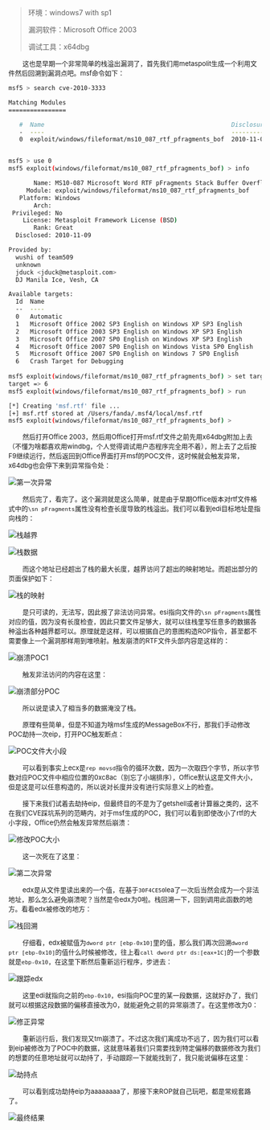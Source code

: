 > 环境：windows7 with sp1
>
> 漏洞软件：Microsoft Office 2003
>
> 调试工具：x64dbg

&emsp;&emsp;<font size=2>这也是早期一个非常简单的栈溢出漏洞了，首先我们用metaspolit生成一个利用文件然后回溯到漏洞点吧。msf命令如下：</font></br>

```bash
msf5 > search cve-2010-3333

Matching Modules
================

   #  Name                                                    Disclosure Date  Rank   Check  Description
   -  ----                                                    ---------------  ----   -----  -----------
   0  exploit/windows/fileformat/ms10_087_rtf_pfragments_bof  2010-11-09       great  No     MS10-087 Microsoft Word RTF pFragments Stack Buffer Overflow (File Format)


msf5 > use 0
msf5 exploit(windows/fileformat/ms10_087_rtf_pfragments_bof) > info

       Name: MS10-087 Microsoft Word RTF pFragments Stack Buffer Overflow (File Format)
     Module: exploit/windows/fileformat/ms10_087_rtf_pfragments_bof
   Platform: Windows
       Arch:
 Privileged: No
    License: Metasploit Framework License (BSD)
       Rank: Great
  Disclosed: 2010-11-09

Provided by:
  wushi of team509
  unknown
  jduck <jduck@metasploit.com>
  DJ Manila Ice, Vesh, CA

Available targets:
  Id  Name
  --  ----
  0   Automatic
  1   Microsoft Office 2002 SP3 English on Windows XP SP3 English
  2   Microsoft Office 2003 SP3 English on Windows XP SP3 English
  3   Microsoft Office 2007 SP0 English on Windows XP SP3 English
  4   Microsoft Office 2007 SP0 English on Windows Vista SP0 English
  5   Microsoft Office 2007 SP0 English on Windows 7 SP0 English
  6   Crash Target for Debugging
  
msf5 exploit(windows/fileformat/ms10_087_rtf_pfragments_bof) > set target 6
target => 6
msf5 exploit(windows/fileformat/ms10_087_rtf_pfragments_bof) > run

[*] Creating 'msf.rtf' file ...
[+] msf.rtf stored at /Users/fanda/.msf4/local/msf.rtf
msf5 exploit(windows/fileformat/ms10_087_rtf_pfragments_bof) >
```

&emsp;&emsp;<font size=2>然后打开Office 2003，然后用Office打开msf.rtf文件之前先用x64dbg附加上去（不懂为啥都喜欢用windbg，个人觉得调试用户态程序完全用不着），附上去了之后按F9继续运行，然后返回到Office界面打开msf的POC文件，这时候就会触发异常，x64dbg也会停下来到异常指令处：</font></br>

![第一次异常](https://raw.githubusercontent.com/fangdada/how2CVE/master/CVE-2010-3333/screenshot/第一次异常.png)

&emsp;&emsp;<font size=2>然后完了，看完了。这个漏洞就是这么简单，就是由于早期Office版本对rtf文件格式中的`\sn pFragments`属性没有检查长度导致的栈溢出。我们可以看到edi目标地址是指向栈的：</font></br>

![栈越界](https://raw.githubusercontent.com/fangdada/how2CVE/master/CVE-2010-3333/screenshot/栈越界.png)

![栈数据](https://raw.githubusercontent.com/fangdada/how2CVE/master/CVE-2010-3333/screenshot/栈数据.png)

&emsp;&emsp;<font size=2>而这个地址已经超出了栈的最大长度，越界访问了超出的映射地址。而超出部分的页面保护如下：</font></br>

![栈的映射](https://raw.githubusercontent.com/fangdada/how2CVE/master/CVE-2010-3333/screenshot/栈的映射.png)

&emsp;&emsp;<font size=2>是只可读的，无法写，因此报了非法访问异常。esi指向文件的`\sn pFragments`属性对应的值，因为没有长度检查，因此只要文件足够大，就可以往栈里写任意多的数据各种溢出各种越界都可以。原理就是这样，可以根据自己的意图构造ROP指令，甚至都不需要像上一个漏洞那样用到堆喷射。触发崩溃的RTF文件头部内容是这样的：</font></br>

![崩溃POC1](https://raw.githubusercontent.com/fangdada/how2CVE/master/CVE-2010-3333/screenshot/崩溃POC1.png)

&emsp;&emsp;<font size=2>触发非法访问的内容在这里：</font></br>

![崩溃部分POC](https://raw.githubusercontent.com/fangdada/how2CVE/master/CVE-2010-3333/screenshot/崩溃部分POC.png)

&emsp;&emsp;<font size=2>所以说是读入了相当多的数据淹没了栈。</font></br>

&emsp;&emsp;<font size=2>原理有些简单，但是不知道为啥msf生成的MessageBox不行，那我们手动修改POC劫持一次eip，打开POC触发断点：</font></br>

![POC文件大小段](https://raw.githubusercontent.com/fangdada/how2CVE/master/CVE-2010-3333/screenshot/POC文件大小段.png)

&emsp;&emsp;<font size=2>可以看到事实上ecx是`rep movsd`指令的循环次数，因为一次取四个字节，所以字节数对应POC文件中相应位置的0xc8ac（别忘了小端排序），Office默认这是文件大小，但是这是可以任意构造的，所以说对长度并没有进行实际意义上的检查。</font></br>

&emsp;&emsp;<font size=2>接下来我们试着去劫持eip，但最终目的不是为了getshell或者计算器之类的，这不在我们CVE踩坑系列的范畴内，对于msf生成的POC，我们可以看到即使改小了rtf的大小字段，Office仍然会触发异常然后崩溃：</font></br>

![修改POC大小](https://raw.githubusercontent.com/fangdada/how2CVE/master/CVE-2010-3333/screenshot/修改POC大小.png)

&emsp;&emsp;<font size=2>这一次死在了这里：</font></br>

![第二次异常](https://raw.githubusercontent.com/fangdada/how2CVE/master/CVE-2010-3333/screenshot/第二次异常.png)

&emsp;&emsp;<font size=2>edx是从文件里读出来的一个值，在基于`30F4CE50`lea了一次后当然会成为一个非法地址，那么怎么避免崩溃呢？当然是令edx为0啦。栈回溯一下，回到调用此函数的地方。看看edx被修改的地方：</font></br>

![栈回溯](https://raw.githubusercontent.com/fangdada/how2CVE/master/CVE-2010-3333/screenshot/栈回溯.png)

&emsp;&emsp;<font size=2>仔细看，edx被赋值为`dword ptr [ebp-0x10]`里的值，那么我们再次回溯`dword ptr [ebp-0x10]`的值什么时候被修改，往上看`call dword ptr ds:[eax+1C]`的一个参数就是`ebp-0x10`，在这里下断然后重新运行程序，步进去：</font></br>

![跟踪edx](https://raw.githubusercontent.com/fangdada/how2CVE/master/CVE-2010-3333/screenshot/跟踪edx.png)

&emsp;&emsp;<font size=2>这里edi就指向之前的`ebp-0x10`，esi指向POC里的某一段数据，这就好办了，我们就可以根据这段数据的偏移直接改为0，就能避免之前的异常崩溃了。在这里修改为0：</font></br>

![修正异常](https://raw.githubusercontent.com/fangdada/how2CVE/master/CVE-2010-3333/screenshot/修正异常.png)

&emsp;&emsp;<font size=2>重新运行后，我们发现又tm崩溃了。不过这次我们离成功不远了，因为我们可以看到eip被修改为了POC中的数据，这就意味着我们只需要找到特定偏移的数据修改为我们的想要的任意地址就可以劫持了，手动跟踪一下就能找到了，我只能说偏移在这里：</font></br>

![劫持点](https://raw.githubusercontent.com/fangdada/how2CVE/master/CVE-2010-3333/screenshot/劫持点.png)

&emsp;&emsp;<font size=2>可以看到成功劫持eip为aaaaaaaa了，那接下来ROP就自己玩吧，都是常规套路了。</font></br>

![最终结果](https://raw.githubusercontent.com/fangdada/how2CVE/master/CVE-2010-3333/screenshot/最终结果.png)
